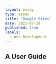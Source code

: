 ```yaml
---
layout: essay
type: essay
title: "Google Sites"
date: 2021-07-29
published: true
labels:
  - Web Development
---
```

 <h2>A User Guide</h2>
<object data="../essays/pdf/project.pdf#view=FitH" width="1500" height="1000" type='application/pdf'></object>